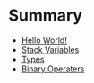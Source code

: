 # Summary

- [Hello World!](./hello_world.md)
- [Stack Variables](./stack_variables.md)
- [Types](./types.md)
- [Binary Operaters](./binary_ops.md)
